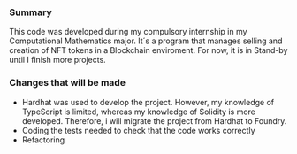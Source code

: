

### Summary
This code was developed during my compulsory internship in my Computational Mathematics major. It´s a program that manages selling and creation of NFT tokens in a Blockchain enviroment.
For now, it is in Stand-by until I finish more projects.

### Changes that will be made
- Hardhat was used to develop the project. However, my knowledge of TypeScript is limited, whereas my knowledge of Solidity is more developed. Therefore, i will migrate the project from Hardhat to Foundry. 
- Coding the tests needed to check that the code works correctly
- Refactoring
